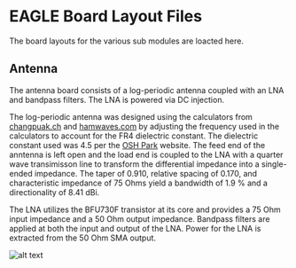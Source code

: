 # EAGLE Board Layout Files
The board layouts for the various sub modules are loacted here.

## Antenna
The antenna board consists of a log-periodic antenna coupled with an LNA and bandpass filters.  The LNA is powered via DC injection.

The log-periodic antenna was designed using the calculators from [changpuak.ch](https://www.changpuak.ch/electronics/lpda.php) and [hamwaves.com](https://hamwaves.com/lpda/en/index.html) by adjusting the frequency used in the calculators to account for the FR4 dielectric constant.  The dielectric constant used was 4.5 per the [OSH Park](https://www.oshpark.com/) website.  The feed end of the anntenna is left open and the load end is coupled to the LNA with a quarter wave transimisson line to transform the differential impedance into a single-ended impedance.  The taper of 0.910, relative spacing of 0.170, and characteristic impedance of 75 Ohms yield a bandwidth of 1.9 % and a directionality of 8.41 dBi.

The LNA utilizes the BFU730F transistor at its core and provides a 75 Ohm input impedance and a 50 Ohm output impedance.  Bandpass filters are applied at both the input and output of the LNA.  Power for the LNA is extracted from the 50 Ohm SMA output.

![alt text][antenna]

[antenna]: https://github.com/rjrouquette/radio_astronomy/raw/master/images/antenna_layout.png "Antenna Layout"
